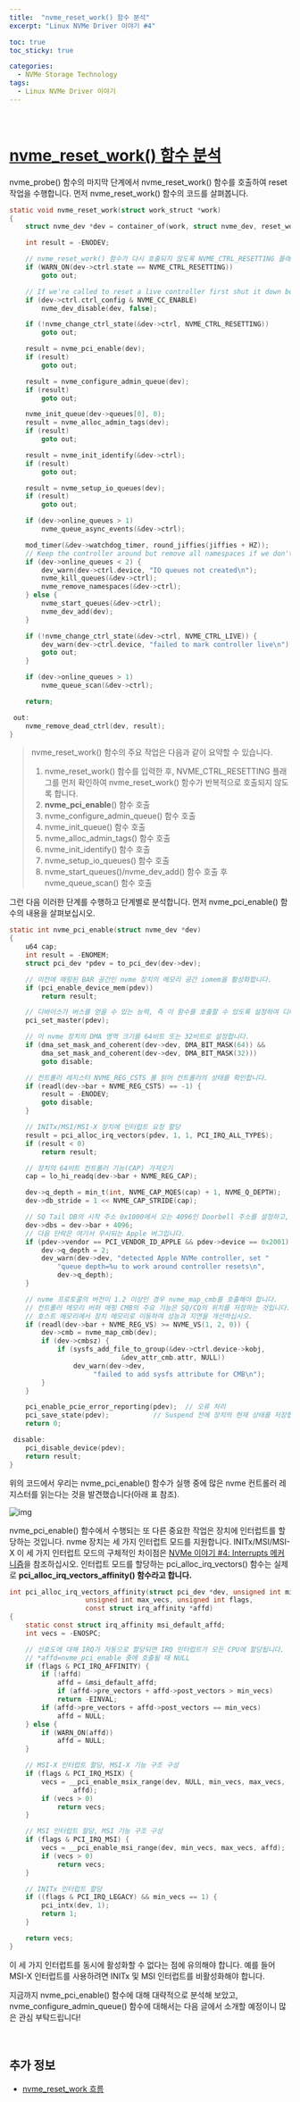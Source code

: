 ```yaml
---
title:  "nvme_reset_work() 함수 분석"
excerpt: "Linux NVMe Driver 이야기 #4"

toc: true
toc_sticky: true

categories:
  - NVMe Storage Technology
tags:
  - Linux NVMe Driver 이야기
---
```


<br>

# [nvme_reset_work() 함수 분석](https://mp.weixin.qq.com/s?__biz=MzIwNTUxNDgwNg==&mid=2247484484&idx=1&sn=63d69e8a3ba27cf3d5397daec831e95b&chksm=972ef51da0597c0b6a8d957b0490665605e6b573e4bde444d46f00744f3a8040cfe152cf853b&scene=21#wechat_redirect)

nvme_probe() 함수의 마지막 단계에서 nvme_reset_work() 함수를 호출하여 reset 작업을 수행합니다. 먼저 nvme_reset_work() 함수의 코드를 살펴봅니다.

```c
static void nvme_reset_work(struct work_struct *work)
{
	struct nvme_dev *dev = container_of(work, struct nvme_dev, reset_work);

	int result = -ENODEV;

	// nvme_reset_work() 함수가 다시 호출되지 않도록 NVME_CTRL_RESETTING 플래그를 확인합니다.
	if (WARN_ON(dev->ctrl.state == NVME_CTRL_RESETTING))
		goto out;

	// If we're called to reset a live controller first shut it down before moving on.
	if (dev->ctrl.ctrl_config & NVME_CC_ENABLE)
		nvme_dev_disable(dev, false);

	if (!nvme_change_ctrl_state(&dev->ctrl, NVME_CTRL_RESETTING))
		goto out;

	result = nvme_pci_enable(dev);
	if (result)
		goto out;

	result = nvme_configure_admin_queue(dev);
	if (result)
		goto out;

	nvme_init_queue(dev->queues[0], 0);
	result = nvme_alloc_admin_tags(dev);
	if (result)
		goto out;

	result = nvme_init_identify(&dev->ctrl);
	if (result)
		goto out;

	result = nvme_setup_io_queues(dev);
	if (result)
		goto out;

	if (dev->online_queues > 1)
		nvme_queue_async_events(&dev->ctrl);

	mod_timer(&dev->watchdog_timer, round_jiffies(jiffies + HZ));
	// Keep the controller around but remove all namespaces if we don't have any working I/O queue.
	if (dev->online_queues < 2) {
		dev_warn(dev->ctrl.device, "IO queues not created\n");
		nvme_kill_queues(&dev->ctrl);
		nvme_remove_namespaces(&dev->ctrl);
	} else {
		nvme_start_queues(&dev->ctrl);
		nvme_dev_add(dev);
	}

	if (!nvme_change_ctrl_state(&dev->ctrl, NVME_CTRL_LIVE)) {
		dev_warn(dev->ctrl.device, "failed to mark controller live\n");
		goto out;
	}

	if (dev->online_queues > 1)
		nvme_queue_scan(&dev->ctrl);

    return;

 out:
	nvme_remove_dead_ctrl(dev, result);
}
```



> nvme_reset_work() 함수의 주요 작업은 다음과 같이 요약할 수 있습니다.
>
> 1. nvme_reset_work() 함수를 입력한 후, NVME_CTRL_RESETTING 플래그를 먼저 확인하여 nvme_reset_work() 함수가 반복적으로 호출되지 않도록 합니다.
> 2. **nvme_pci_enable**() 함수 호출
> 3. nvme_configure_admin_queue() 함수 호출
> 4. nvme_init_queue() 함수 호출
> 5. nvme_alloc_admin_tags() 함수 호출
> 6. nvme_init_identify() 함수 호출
> 7. nvme_setup_io_queues() 함수 호출
> 8. nvme_start_queues()/nvme_dev_add() 함수 호출 후 nvme_queue_scan() 함수 호출

그런 다음 이러한 단계를 수행하고 단계별로 분석합니다. 먼저 nvme_pci_enable() 함수의 내용을 살펴보십시오.

```c
static int nvme_pci_enable(struct nvme_dev *dev)
{
	u64 cap;
	int result = -ENOMEM;
	struct pci_dev *pdev = to_pci_dev(dev->dev);

	// 이전에 매핑된 BAR 공간인 nvme 장치의 메모리 공간 iomem을 활성화합니다.
	if (pci_enable_device_mem(pdev))
		return result;

	// 디바이스가 버스를 얻을 수 있는 능력, 즉 이 함수를 호출할 수 있도록 설정하여 디바이스가 PCI 버스를 신청할 수 있는 능력을 갖도록 합니다.
	pci_set_master(pdev);

	// 이 nvme 장치의 DMA 영역 크기를 64비트 또는 32비트로 설정합니다.
	if (dma_set_mask_and_coherent(dev->dev, DMA_BIT_MASK(64)) &&
	    dma_set_mask_and_coherent(dev->dev, DMA_BIT_MASK(32)))
		goto disable;

	// 컨트롤러 레지스터 NVME_REG_CSTS 를 읽어 컨트롤러의 상태를 확인합니다.    
	if (readl(dev->bar + NVME_REG_CSTS) == -1) {
		result = -ENODEV;
		goto disable;
	}

	// INITx/MSI/MSI-X 장치에 인터럽트 요청 할당
	result = pci_alloc_irq_vectors(pdev, 1, 1, PCI_IRQ_ALL_TYPES);
	if (result < 0)
		return result;

	// 장치의 64비트 컨트롤러 기능(CAP) 가져오기
	cap = lo_hi_readq(dev->bar + NVME_REG_CAP);

	dev->q_depth = min_t(int, NVME_CAP_MQES(cap) + 1, NVME_Q_DEPTH);
	dev->db_stride = 1 << NVME_CAP_STRIDE(cap);

	// SQ Tail DB의 시작 주소 0x1000에서 오는 4096인 Doorbell 주소를 설정하고, 아래 그림의 컨트롤러 레지스터 정의.
	dev->dbs = dev->bar + 4096;
	// 다음 단락은 여기서 무시되는 Apple 버그입니다.
	if (pdev->vendor == PCI_VENDOR_ID_APPLE && pdev->device == 0x2001) {
		dev->q_depth = 2;
		dev_warn(dev->dev, "detected Apple NVMe controller, set "
			"queue depth=%u to work around controller resets\n",
			dev->q_depth);
	}

	// nvme 프로토콜의 버전이 1.2 이상인 경우 nvme_map_cmb를 호출해야 합니다.
	// 컨트롤러 메모리 버퍼 매핑 CMB의 주요 기능은 SQ/CQ의 위치를 저장하는 것입니다.
	// 호스트 메모리에서 장치 메모리로 이동하여 성능과 지연을 개선하십시오.
	if (readl(dev->bar + NVME_REG_VS) >= NVME_VS(1, 2, 0)) {
		dev->cmb = nvme_map_cmb(dev);
		if (dev->cmbsz) {
			if (sysfs_add_file_to_group(&dev->ctrl.device->kobj,
						    &dev_attr_cmb.attr, NULL))
				dev_warn(dev->dev,
					 "failed to add sysfs attribute for CMB\n");
		}
	}

	pci_enable_pcie_error_reporting(pdev); 	// 오류 처리
	pci_save_state(pdev); 			// Suspend 전에 장치의 현재 상태를 저장합니다.
	return 0;

 disable:
	pci_disable_device(pdev);
	return result;
}
```

위의 코드에서 우리는 nvme_pci_enable() 함수가 실행 중에 많은 nvme 컨트롤러 레지스터를 읽는다는 것을 발견했습니다(아래 표 참조).

![img](/assets/images/linuxnvme4-1.jpg)



nvme_pci_enable() 함수에서 수행되는 또 다른 중요한 작업은 장치에 인터럽트를 할당하는 것입니다. nvme 장치는 세 가지 인터럽트 모드를 지원합니다. INITx/MSI/MSI-X 이 세 가지 인터럽트 모드의 구체적인 차이점은 [NVMe 이야기 #4: Interrupts 메커니즘](/_posts/2022-11-24-nvme5.md)을 참조하십시오. 인터럽트 모드를 할당하는 pci_alloc_irq_vectors() 함수는 실제로 **pci_alloc_irq_vectors_affinity() 함수라고 합니다.**

```c
int pci_alloc_irq_vectors_affinity(struct pci_dev *dev, unsigned int min_vecs,
				   unsigned int max_vecs, unsigned int flags,
				   const struct irq_affinity *affd)
{
	static const struct irq_affinity msi_default_affd;
	int vecs = -ENOSPC;

	// 선호도에 대해 IRQ가 자동으로 할당되면 IRQ 인터럽트가 모든 CPU에 할당됩니다.
	// *affd=nvme_pci_enable 중에 호출될 때 NULL
	if (flags & PCI_IRQ_AFFINITY) {
		if (!affd)
			affd = &msi_default_affd;
        	if (affd->pre_vectors + affd->post_vectors > min_vecs)
			return -EINVAL;
		if (affd->pre_vectors + affd->post_vectors == min_vecs)
			affd = NULL;
	} else {
		if (WARN_ON(affd))
			affd = NULL;
	}

	// MSI-X 인터럽트 할당, MSI-X 기능 구조 구성
	if (flags & PCI_IRQ_MSIX) {
		vecs = __pci_enable_msix_range(dev, NULL, min_vecs, max_vecs,
				affd);
		if (vecs > 0)
			return vecs;
	}

	// MSI 인터럽트 할당, MSI 기능 구조 구성
	if (flags & PCI_IRQ_MSI) {
		vecs = __pci_enable_msi_range(dev, min_vecs, max_vecs, affd);
		if (vecs > 0)
			return vecs;
	}

	// INITx 인터럽트 할당    
	if ((flags & PCI_IRQ_LEGACY) && min_vecs == 1) {
		pci_intx(dev, 1);
		return 1;
	}

	return vecs;
}
```

이 세 가지 인터럽트를 동시에 활성화할 수 없다는 점에 유의해야 합니다. 예를 들어 MSI-X 인터럽트를 사용하려면 INITx 및 MSI 인터럽트를 비활성화해야 합니다.



지금까지 nvme_pci_enable() 함수에 대해 대략적으로 분석해 보았고, nvme_configure_admin_queue() 함수에 대해서는 다음 글에서 소개할 예정이니 많은 관심 부탁드립니다!

<br>

## 추가 정보

- [nvme_reset_work 흐름](https://testkernelv2.tistory.com/86)
